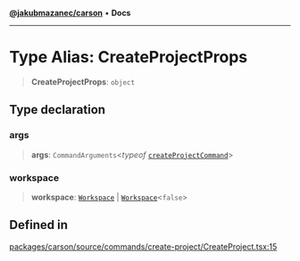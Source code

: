 [**@jakubmazanec/carson**](../README.md) • **Docs**

---

# Type Alias: CreateProjectProps

> **CreateProjectProps**: `object`

## Type declaration

### args

> **args**: `CommandArguments`\<_typeof_
> [`createProjectCommand`](../variables/createProjectCommand.md)\>

### workspace

> **workspace**: [`Workspace`](../classes/Workspace.md) \|
> [`Workspace`](../classes/Workspace.md)\<`false`\>

## Defined in

[packages/carson/source/commands/create-project/CreateProject.tsx:15](https://github.com/jakubmazanec/tools/blob/053e1fea9cfce27a70a78b00a30cdd281cb0a72b/packages/carson/source/commands/create-project/CreateProject.tsx#L15)
